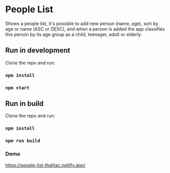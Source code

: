 # People List
Shows a people list, it's possible to add new person (name, age), sort by age or name (ASC or DESC), and when a person is added the app classifies this person by its age group as a child, teenager, adult or elderly.

## Run in development
Clone the repo and run:
### `npm install`
### `npm start`

## Run in build
Clone the repo and run:
### `npm install`
### `npm run build`

### Demo
https://people-list-thalitac.netlify.app/
